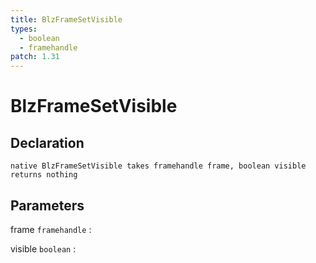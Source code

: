 ```yaml
---
title: BlzFrameSetVisible
types:
  - boolean
  - framehandle
patch: 1.31
---
```


# BlzFrameSetVisible

## Declaration

```jass
native BlzFrameSetVisible takes framehandle frame, boolean visible returns nothing
```

## Parameters
frame `framehandle`
: 

visible `boolean`
: 
